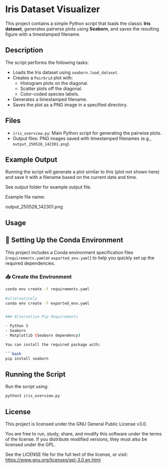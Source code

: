 # Iris Dataset Visualizer

This project contains a simple Python script that loads the classic **Iris dataset**, generates pairwise plots using **Seaborn**, and saves the resulting figure with a timestamped filename.

## Description

The script performs the following tasks:

- Loads the Iris dataset using `seaborn.load_dataset`.
- Creates a `PairGrid` plot with:
  - Histogram plots on the diagonal.
  - Scatter plots off the diagonal.
  - Color-coded species labels.
- Generates a timestamped filename.
- Saves the plot as a PNG image in a specified directory.

## Files

- `iris_overview.py`: Main Python script for generating the pairwise plots.
- Output files: PNG images saved with timestamped filenames (e.g., `output_250528_142301.png`).

## Example Output

Running the script will generate a plot similar to this (plot not shown here) and save it with a filename based on the current date and time.

See output folder for example output file.

Example file name: 

output_250528_142301.png


## Usage

## 🔧 Setting Up the Conda Environment

This project includes a Conda environment specification files (`requirements.yaml`or `exported_env.yaml`) to help you quickly set up the required dependencies.

### 📥 Create the Environment

```bash
conda env create -f requirements.yaml
   
#alternatively
conda env create -f exported_env.yaml


### Alternative Pip Requirements

- Python 3
- Seaborn
- Matplotlib (Seaborn dependency)

You can install the required package with:

```bash
pip install seaborn
```
## Running the Script
Run the script using:

```bash
python3 iris_overview.py
  ```
## License
This project is licensed under the GNU General Public License v3.0.

You are free to run, study, share, and modify this software under the terms of the license. If you distribute modified versions, they must also be licensed under the GPL.

See the LICENSE file for the full text of the license, or visit:
https://www.gnu.org/licenses/gpl-3.0.en.html
